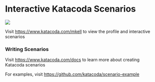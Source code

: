 # Interactive Katacoda Scenarios

[![](http://shields.katacoda.com/katacoda/mkell/count.svg)](https://www.katacoda.com/mkell "Get your profile on Katacoda.com")

Visit https://www.katacoda.com/mkell to view the profile and interactive scenarios

### Writing Scenarios
Visit https://www.katacoda.com/docs to learn more about creating Katacoda scenarios

For examples, visit https://github.com/katacoda/scenario-example

